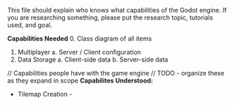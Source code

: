 This file should explain who knows what capabilities of the Godot engine.  If you are researching something, please put the research topic, tutorials used, and goal.

**Capabilities Needed**
0. Class diagram of all items
1. Multiplayer
 a. Server / Client configuration
2. Data Storage
 a. Client-side data
 b. Server-side data

// Capabilities people have with the game engine
// TODO - organize these as they expand in scope
**Capabilites Understood:**
- Tilemap Creation - 
